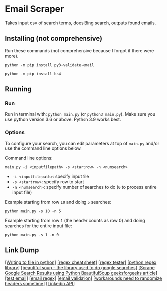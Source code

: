 # Email Scraper

Takes input csv of search terms, does Bing search, outputs found emails.

## Installing (not comprehensive)

Run these commands (not comprehensive because I forgot if there were more).

`python -m pip install py3-validate-email`

`python -m pip install bs4`

## Running

### Run

Run in terminal with: `python main.py` (or `python3 main.py`). Make sure you use python version 3.6 or above. Python 3.9 works best.

### Options

To configure your search, you can edit parameters at top of `main.py` and/or use the command line options below.

Command line options:

`main.py -i <inputfilepath> -s <startrow> -n <numsearch>`

- `-i <inputfilepath>`: specify input file
- `-s <startrow>`: specify row to start
- `-n <numsearch>`: specify number of searches to do (`0` to process entire input file)

Example starting from row `10` and doing `5` searches:

`python main.py -s 10 -n 5`

Example starting from row `1` (the header counts as row 0) and doing searches for the entire input file:

`python main.py -s 1 -n 0`

## Link Dump

[[Writing to file in python]](https://www.w3schools.com/python/python_file_write.asp)
[[regex cheat sheet]](https://cheatography.com/davechild/cheat-sheets/regular-expressions/)
[[regex tester]](https://regex101.com/r/BpnZWY/1/)
[[python regex library]](https://docs.python.org/3/library/re.html)
[[beautiful soup - the library used to do google searches]](https://www.crummy.com/software/BeautifulSoup/bs4/doc/)
[[Scrape Google Search Results using Python BeautifulSoup geeksforgeeks article]](https://www.geeksforgeeks.org/scrape-google-search-results-using-python-beautifulsoup/)
[[test email]](https://gist.github.com/cjaoude/fd9910626629b53c4d25)
[[email regex]](https://emailregex.com/)
[[email validation]](https://github.com/karolyi/py3-validate-email)
[[workarounds need to randomize headers sometime]](https://pknerd.medium.com/5-strategies-to-write-unblock-able-web-scrapers-in-python-5e40c147bdaf)
[[Linkedin API]](https://docs.microsoft.com/en-us/linkedin/)
